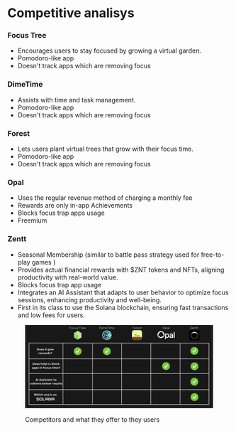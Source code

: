 # Competitive analisys

### **Focus Tree**

* Encourages users to stay focused by growing a virtual garden.
* Pomodoro-like app
* Doesn't track apps which are removing focus

### **DimeTime**

* Assists with time and task management.
* Pomodoro-like app
* Doesn't track apps which are removing focus

### **Forest**

* Lets users plant virtual trees that grow with their focus time.
* Pomodoro-like app
* Doesn't track apps which are removing focus

### Opal

* Uses the regular revenue method of charging a monthly fee
* Rewards are only in-app Achievements
* Blocks focus trap apps usage
* Freemium

### Zentt

* Seasonal Membership (similar to battle pass strategy used for free-to-play games )&#x20;
* Provides actual financial rewards with $ZNT tokens and NFTs, aligning productivity with real-world value.
* Blocks focus trap app usage
* Integrates an AI Assistant that adapts to user behavior to optimize focus sessions, enhancing productivity and well-being.
* First in its class to use the Solana blockchain, ensuring fast transactions and low fees for users.

<figure><img src=".gitbook/assets/image (5).png" alt=""><figcaption><p>Competitors and what they offer to they users</p></figcaption></figure>
